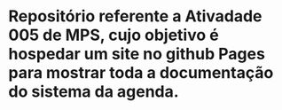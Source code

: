 # Repositório referente a Ativadade 005 de MPS, cujo objetivo é hospedar um site no github Pages para mostrar toda a documentação do sistema da agenda.
